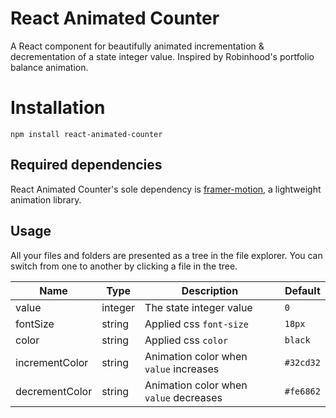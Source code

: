 # React Animated Counter

A React component for beautifully animated incrementation & decrementation of a state integer value. Inspired by Robinhood's portfolio balance animation. 


# Installation

`npm install react-animated-counter`

## Required dependencies

React Animated Counter's sole dependency is  [framer-motion](https://www.npmjs.com/package/framer-motion), a lightweight animation library.

## Usage

All your files and folders are presented as a tree in the file explorer. You can switch from one to another by clicking a file in the tree.

|     Name       |Type                           |Description   | Default                      |
|----------------|-------------------------------|-------------|----------------|
| value           |integer            |The state integer value | `0`
|fontSize         |string             |Applied css `font-size`             | `18px`
|color          | string | Applied css `color` | `black`
|incrementColor | string | Animation color when `value` increases | `#32cd32`
|decrementColor | string | Animation color when `value` decreases | `#fe6862`
